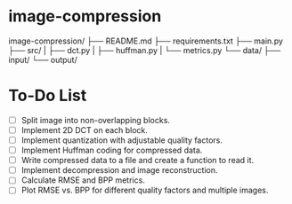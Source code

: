 # image-compression

image-compression/
├── README.md
├── requirements.txt
├── main.py
├── src/
|   ├── dct.py
|   ├── huffman.py
|   └── metrics.py
└── data/
   ├── input/
   └── output/ 

# To-Do List

- [ ] Split image into non-overlapping blocks.
- [ ] Implement 2D DCT on each block.
- [ ] Implement quantization with adjustable quality factors.
- [ ] Implement Huffman coding for compressed data.
- [ ] Write compressed data to a file and create a function to read it.
- [ ] Implement decompression and image reconstruction.
- [ ] Calculate RMSE and BPP metrics.
- [ ] Plot RMSE vs. BPP for different quality factors and multiple images.
